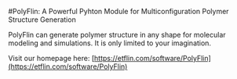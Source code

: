 #PolyFlin: A Powerful Pyhton Module for Multiconfiguration Polymer Structure Generation

PolyFlin can generate polymer structure in any shape for molecular modeling and simulations. It is only limited to your imagination.

Visit our homepage here: [https://etflin.com/software/PolyFlin](https://etflin.com/software/PolyFlin)
